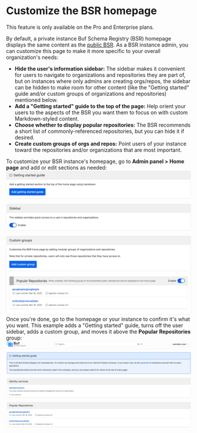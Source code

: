 # Customize the BSR homepage

This feature is only available on the Pro and Enterprise plans.

By default, a private instance Buf Schema Registry (BSR) homepage displays the same content as the [public BSR](https://buf.build). As a BSR instance admin, you can customize this page to make it more specific to your overall organization's needs:

- **Hide the user's information sidebar:** The sidebar makes it convenient for users to navigate to organizations and repositories they are part of, but on instances where only admins are creating orgs/repos, the sidebar can be hidden to make room for other content (like the "Getting started" guide and/or custom groups of organizations and repositories) mentioned below.
- **Add a "Getting started" guide to the top of the page:** Help orient your users to the aspects of the BSR you want them to focus on with custom Markdown-styled content.
- **Choose whether to display popular repositories:** The BSR recommends a short list of commonly-referenced repositories, but you can hide it if desired.
- **Create custom groups of orgs and repos:** Point users of your instance toward the repositories and/or organizations that are most important.

To customize your BSR instance's homepage, go to **Admin panel > Home page** and add or edit sections as needed:![Screenshot of BSR homepage admin screen](../../../../images/bsr/homepage/homepage-admin.png)Once you're done, go to the homepage or your instance to confirm it's what you want. This example adds a "Getting started" guide, turns off the user sidebar, adds a custom group, and moves it above the **Popular Repositories** group:![Screenshot of BSR homepage after customizing](../../../../images/bsr/homepage/homepage-customized.png)
